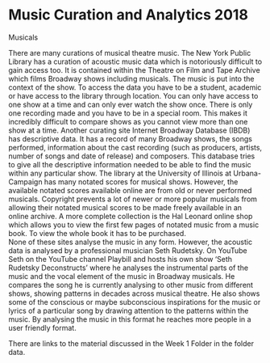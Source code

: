 # Music Curation and Analytics 2018

Musicals

There are many curations of musical theatre music. The New York Public Library has a curation of acoustic music data which is notoriously difficult to gain access too. 
It is contained within the Theatre on Film and Tape Archive which films Broadway shows including musicals. The music is put into the context of the show. 
To access the data you have to be a student, academic or have access to the library through location. You can only have access to one show at a time and can only ever watch the show once. 
There is only one recording made and you have to be in a special room. This makes it incredibly difficult to compare shows as you cannot view more than one show at a time. 
Another curating site Internet Broadway Database (IBDB) has descriptive data. It has a record of many Broadway shows, the songs performed, information about the cast recording 
(such as producers, artists, number of songs and date of release) and composers. This database tries to give all the descriptive information needed to be able to find the music within any particular show.
The library at the University of Illinois at Urbana-Campaign has many notated scores for musical shows. However, the available notated scores available online are from old or never performed musicals. 
Copyright prevents a lot of newer or more popular musicals from allowing their notated musical scores to be made freely available in an online archive. 
A more complete collection is the Hal Leonard online shop which allows you to view the first few pages of notated music from a music book. To view the whole book it has to be purchased.   
None of these sites analyse the music in any form. However, the acoustic data is analysed by a professional musician Seth Rudetsky. 
On YouTube Seth on the YouTube channel Playbill and hosts his own show ‘Seth Rudetsky Deconstructs’ where he analyses the instrumental parts of the music and the vocal element of the music in Broadway musicals. 
He compares the song he is currently analysing to other music from different shows, showing patterns in decades across musical theatre. 
He also shows some of the conscious or maybe subconscious inspirations for the music or lyrics of a particular song by drawing attention to the patterns within the music. 
By analysing the music in this format he reaches more people in a user friendly format.

There are links to the material discussed in the Week 1 Folder in the folder data. 
